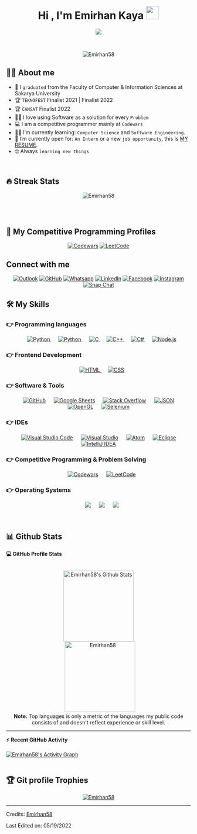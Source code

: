 <h1 align="center">Hi , I'm Emirhan Kaya <img src="https://media.giphy.com/media/hvRJCLFzcasrR4ia7z/giphy.gif" width="35"></h1>
<p align="center">
  <a href="https://github.com/DenverCoder1/readme-typing-svg"><img src="https://readme-typing-svg.herokuapp.com?lines=Computer+Science+Student;Competitive+Programmer;TEKNOFEST+2021+Finalist;CANSAT+2022+Finalist;Specialist%20on%20Codewars;Always%20learning%20new%20things&center=true&width=500&height=50"></a>
</p>


<br>

<p align="center"> 
	<img src="https://komarev.com/ghpvc/?username=Emirhan58&label=Profile%20views&color=0e75b6&style=plastic" alt="Emirhan58" /> 
</p>


## :sassy_man:  About me
- :school: I `graduated` from the Faculty of Computer & Information Sciences at Sakarya University
- :trophy: `TEKNOFEST` Finalist 2021 | Finalist 2022
- :trophy: `CANSAT` Finalist 2022
- :technologist: I love using Software as a solution for every `Problem`
- :computer: I am a competitive programmer mainly at `Codewars`
- :student: I’m currently learning: `Computer Science` and `Software Engineering`.
- :thinking: I’m currently open for: `An Intern` or a new `job opportunity`, this is [MY RESUME](https://drive.google.com/file/d/1UUH5XN9sbyYmXxiCEhDfMeLt5PLIXZ2w/view?usp=sharing).
- :nerd_face: Always `learning new things`

<br>

## 🔥 Streak Stats
<p align="center"><img src="https://github-readme-streak-stats.herokuapp.com/?user=Emirhan58&theme=algolia" alt="Emirhan58" /></p>

<br>
<br>


## 👀 My Competitive Programming Profiles

<p align="center">    
	<a href="https://www.codewars.com/users/Emirhan5834" target="_blank"><img src="https://img.shields.io/badge/Codewars-B1361E?style=for-the-badge&logo=Codewars&logoColor=white" alt="Codewars"></a>
	<a href="https://leetcode.com/Emirhan58/" target="_blank"><img img src="https://img.shields.io/badge/-LeetCode-FFA116?style=for-the-badge&logo=LeetCode&logoColor=black" alt="LeetCode"/></a>
</p>

## Connect with me
<p align="center">
	<a href="mailto:KayaJob@hotmail.com"><img img src="https://img.shields.io/badge/outlook-%231877F2.svg?style=plastic&logo=outlook&logoColor=white" alt="Outlook"/></a>
	<a href="https://github.com/Emirhan58"><img src="https://img.shields.io/badge/github-%23181717.svg?style=plastic&logo=github&logoColor=white" alt="GitHub"/></a>
	<a href="https://wa.me/905530558258"><img src="https://img.shields.io/badge/whatsapp-%2325D366.svg?style=plastic&logo=whatsapp&logoColor=white" alt="Whatsapp"/></a>
	<a href="https://www.linkedin.com/in/emirhankaya/"><img src="https://img.shields.io/badge/linkedin-%230A66C2.svg?style=plastic&logo=linkedin&logoColor=white" alt="LinkedIn"/></a>
	<a href="https://www.facebook.com/emirhan.kaya.315080"><img src="https://img.shields.io/badge/facebook-%231877F2.svg?style=plastic&logo=facebook&logoColor=white" alt="Facebook"/></a>
	<a href="https://www.instagram.com/emiirhann_kaya/"><img src="https://img.shields.io/badge/instagram-%23E4405F.svg?style=plastic&logo=instagram&logoColor=white" alt="Instagram"/></a>
	<a href="https://msng.link/o/?emirhan_kaya58=s"><img src="https://img.shields.io/badge/snapchat-%23FFFC00.svg?style=plastic&logo=snapchat&logoColor=black" alt="Snap Chat"/></a>
</p>




## 🛠️ My Skills

### 👉 Programming languages

<p align="center">
  &emsp;
   <a href="https://www.python.org" target="_blank">
    <img alt="Python" src="https://img.shields.io/badge/php%20-%2314354C.svg?style=plastic&logo=php&logoColor=white">
  </a> 
  &emsp;
   <a href="https://www.python.org" target="_blank">
    <img alt="Python" src="https://img.shields.io/badge/Python%20-%2314354C.svg?style=plastic&logo=python&logoColor=white">
  </a>
  &emsp; 
  <a href="https://www.cprogramming.com/" target="_blank"> 
    <img alt="C" src="https://img.shields.io/badge/C%20-%232370ED.svg?style=plastic&logo=c&logoColor=white">
  </a> 
  &emsp;
  <a href="https://www.w3schools.com/cpp/" target="_blank"> 
    <img alt="C++" src="https://img.shields.io/badge/C++%20-%2300599C.svg?style=plastic&logo=c%2B%2B&logoColor=white">
  </a> 
  &emsp;
  <a href="https://docs.microsoft.com/tr-tr/dotnet/csharp/" target="_blank"> 
     <img alt="C#" src="https://img.shields.io/badge/c-sharp%20-%23F7DF1E.svg?style=plastic&logo=c-sharp&logoColor=white">
   </a>
  &emsp;
  <a href="https://www.w3schools.com/nodejs/nodejs_intro.asp" target="_blank"> 
    <img alt="Node.js" src="https://img.shields.io/badge/Node.js-%23007396.svg?style=plastic&logo=Node.js&logoColor=white">
  </a>
</p>

### 👉 Frontend Development
<p align="center"> 
  &emsp; 
  <a href="https://www.w3.org/html/" target="_blank"> 
   <img alt="HTML" src="https://img.shields.io/badge/HTML5%20-%23E34F26.svg?style=plastic&logo=html5&logoColor=white">
  </a>   
  &emsp;
  <a href="https://www.w3schools.com/css/" target="_blank">
    <img alt="CSS" src="https://img.shields.io/badge/CSS%20-%231572B6.svg?style=plastic&logo=css3&logoColor=white">
  </a> 
</p>

 ### 👉 Software & Tools
 
<p align="center">
  &emsp;
    <a href="#"><img alt="GitHub" src="https://img.shields.io/badge/github-%23181717.svg?style=plastic&logo=github&logoColor=white"></a>
  &emsp;
    <a href="#"><img alt="Google Sheets" src="https://img.shields.io/badge/Google%20Sheets%20-%2334A853.svg?style=plastic&logo=google%20sheets&logoColor=white"></a>
  &emsp;
    <a href="#"><img alt="Stack Overflow" src="https://img.shields.io/badge/-Stack%20Overflow-FE7A16?style=plastic&logo=stack-overflow&logoColor=white"></a>
  &emsp;
    <a href="#"><img alt="JSON" img src="https://img.shields.io/badge/json-%23000000.svg?style=plastic&logo=json&logoColor=white"></a>
  &emsp;
    <a href="#"><img alt="OpenGL" src="https://img.shields.io/badge/opengl-%235586A4.svg?style=plastic&logo=opengl&logoColor=white"></a>
  &emsp;
    <a href="#"><img alt="Selenium" src="https://img.shields.io/badge/selenium-%2343B02A.svg?&style=plastic&logo=selenium&logoColor=white"></a>
</p>

 ### 👉 IDEs
 
<p align="center">
  &emsp;
    <a href="#"><img alt="Visual Studio Code" src="https://img.shields.io/badge/Visual%20Studio%20Code-0078d7.svg?style=plastic&logo=visual-studio-code&logoColor=white"></a>
  &emsp;
    <a href="#"><img alt="Visual Studio" src="https://img.shields.io/badge/Visual%20Studio-%23000000.svg?style=plastic&logo=Visual%20Studio&logoColor=white" /></a>
  &emsp;
    <a href="#"><img alt="Atom" src="https://img.shields.io/badge/atom-%2366595C.svg?&style=plastic&logo=atom&logoColor=white" /></a>
  &emsp;
    <a href="#"><img alt="Eclipse" src="https://img.shields.io/badge/eclipse%20ide-%232C2255.svg?&style=plastic&logo=eclipse%20ide&logoColor=white" /></a>
  &emsp;
    <a href="#"><img alt="IntelliJ IDEA" src="https://img.shields.io/badge/IntelliJ%20IDEA-%232C2255.svg?&style=plastic&logo=IntelliJ%20IDEA&logoColor=white" /></a>
</p>

 ### 👉 Competitive Programming & Problem Solving
 
<p align="center">
  &emsp;
    <a href="#"><img alt = "Codewars" src="https://img.shields.io/badge/codewars%20-%231F8ACB.svg?style=plastic&logo=codewars&logoColor=white" /></a>
  &emsp;
    <a href="#"><img alt = "LeetCode" src="https://img.shields.io/badge/-LeetCode-FFA116?style=for-the-badge&logo=LeetCode&logoColor=black" /></a>

 ### 👉 Operating Systems
 
<p align="center">
  &emsp;
    <a href="#"><img src="https://img.shields.io/badge/Linux-FCC624?style=plastic&logo=linux&logoColor=black"></a>
  &emsp;
    <a href="#"><img src="https://img.shields.io/badge/Ubuntu-E95420?style=plastic&logo=ubuntu&logoColor=white"></a>
  &emsp;
    <a href="#"><img src="https://img.shields.io/badge/Windows-0078D6?style=plastic&logo=windows&logoColor=white"></a>  
</p>

<br/>

## 📊 Github Stats



  <summary><b>💻 GitHub Profile Stats</b></summary>
  <br/>
  <p align="center">
    <a href="https://github.com/anuraghazra/github-readme-stats"><img alt="Emirhan58's Github Stats" src="https://github-readme-stats.vercel.app/api?username=Emirhan58&show_icons=true&count_private=true&theme=algolia" height="192px"/></a>
<br/>
  &nbsp;
	  <img src="https://github-readme-stats.vercel.app/api/top-langs?username=Emirhan58&langs_count=10&show_icons=true&locale=en&layout=compact&theme=algolia" alt="Emirhan58" height="192px"/>
  <br/>
  <b>Note:</b> Top languages is only a metric of the languages my public code consists of and doesn't reflect experience or skill level.
  </p>

----

  <summary><b>⚡ Recent GitHub Activity</b></summary>
  <br/>
   <a href="https://github.com/Emirhan58"><img alt="Emirhan58's Activity Graph" src="https://activity-graph.herokuapp.com/graph?username=Emirhan58&custom_title=Emirhan58's%20Contribution%20Graph&theme=react-dark" /></a>
  <br/>


<br/>

## :trophy: Git profile Trophies

<p align="center"> <a href="https://github.com/ryo-ma/github-profile-trophy"><img src="https://github-profile-trophy.vercel.app/?username=Emirhan58&layout=compact&theme=algolia" alt="Emirhan58" /></a> </p>

-----
Credits: [Emirhan58](https://github.com/Emirhan58)

Last Edited on: 05/19/2022
